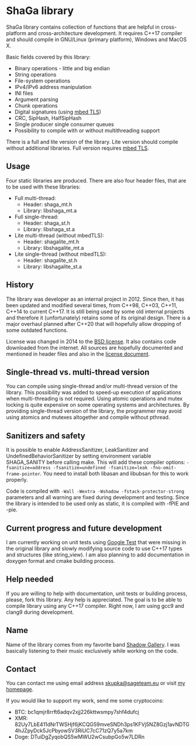 # ShaGa library
ShaGa library contains collection of functions that are helpful in cross-platform and cross-architecture development. It requires C++17 compiler and should compile in
GNU/Linux (primary platform), Windows and MacOS X.

Basic fields covered by this library:
* Binary operations - little and big endian
* String operations
* File-system operations
* IPv4/IPv6 address manipulation
* INI files
* Argument parsing
* Chunk operations
* Digital signatures (using [mbed TLS](https://tls.mbed.org/))
* CRC, SipHash, HalfSipHash
* Single producer single consumer queues
* Possibility to compile with or without multithreading support

There is a full and lite version of the library. Lite version should compile without additional libraries. Full version requires [mbed TLS](https://tls.mbed.org/).

## Usage
Four static libraries are produced. There are also four header files, that are to be used with these libraries:
* Full multi-thread:
	- Header: shaga_mt.h
	- Library: libshaga_mt.a
* Full single-thread:
	- Header: shaga_st.h
	- Library: libshaga_st.a
* Lite multi-thread (without mbedTLS):
	- Header: shagalite_mt.h
	- Library: libshagalite_mt.a
* Lite single-thread (without mbedTLS):
	- Header: shagalite_st.h
	- Library: libshagalite_st.a

## History
The library was developer as an internal project in 2012. Since then, it has been updated and modified several times, from C++98, C++03, C++11, C++14 to current C++17.
It is still being used by some old internal projects and therefore it (unfortunately) retains some of its original design. There is a major overhaul planned after C++20 that
will hopefully allow dropping of some outdated functions.

License was changed in 2014 to the [BSD license](LICENSE.md). It also contains code downloaded from the internet. All sources are hopefully documented and mentioned in header
files and also in the [license document](LICENSE.md).

## Single-thread vs. multi-thread version
You can compile using single-thread and/or multi-thread version of the library. This possibility was added to speed-up execution of applications when multi-threading
is not required. Using atomic operations and mutex locking is quite expensive on some operating systems and architectures. By providing single-thread version of the library,
the programmer may avoid using atomics and mutexes altogether and compile without pthread.

## Sanitizers and safety
It is possible to enable AddressSanitizer, LeakSanitizer and UndefinedBehaviorSanitizer by setting environment variable SHAGA_SANITY before calling make. This will add
these compiler options: `-fsanitize=address -fsanitize=undefined -fsanitize=leak -fno-omit-frame-pointer`. You need to install both libasan and libubsan for this to work
properly.

Code is compiled with `-Wall -Wextra -Wshadow -fstack-protector-strong` parameters and all warning are fixed during development and testing.
Since the library is intended to be used only as static, it is compiled with -fPIE and -pie.

## Current progress and future development
I am currently working on unit tests using [Google Test](https://github.com/google/googletest) that were missing in the original library and slowly modifying
source code to use C++17 types and structures (like string_view). I am also planning to add documentation in doxygen format and cmake building process.

## Help needed
If you are willing to help with documentation, unit tests or building process, please, fork this library. Any help is appreciated.
The goal is to be able to compile library using any C++17 compiler. Right now, I am using gcc9 and clang9 during development.

## Name
Name of the library comes from my favorite band [Shadow Gallery]( https://en.wikipedia.org/wiki/Shadow_Gallery).
I was basically listening to their music exclusively while working on the code.

## Contact
You can contact me using email address skupka@sageteam.eu or visit [my homepage](https://www.bwpow.eu/).

If you would like to support my work, send me some cryptocoins:
* BTC: bc1qmjr8rrft6adqv2xjj226kttwsmpy7shf4dufcj
* XMR: 82Uy7LbE411dNrTWSHjf6jKCQG59mveSNDh3ps1KFVj5NZ8Gzj1avNDTG4hJZpyDck5JcPbyowSV3RiUC7cC71zQ7y5a7km
* Doge: DTuiDgZyqobQS5wMWU2wCsubpGo5w7LDRn
